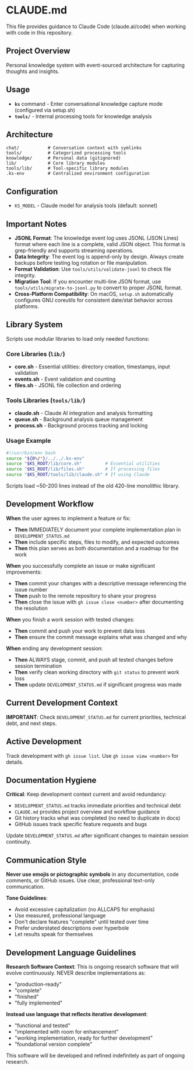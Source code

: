 # CLAUDE.md

This file provides guidance to Claude Code (claude.ai/code) when working with code in this repository.

## Project Overview

Personal knowledge system with event-sourced architecture for capturing thoughts and insights.

## Usage

- **`ks`** command - Enter conversational knowledge capture mode (configured via setup.sh)
- **`tools/`** - Internal processing tools for knowledge analysis

## Architecture

```
chat/           # Conversation context with symlinks
tools/          # Categorized processing tools
knowledge/      # Personal data (gitignored)
lib/            # Core library modules
tools/lib/      # Tool-specific library modules
.ks-env         # Centralized environment configuration
```

## Configuration

- `KS_MODEL` - Claude model for analysis tools (default: sonnet)

## Important Notes

- **JSONL Format**: The knowledge event log uses JSONL (JSON Lines) format where each line is a complete, valid JSON object. This format is grep-friendly and supports streaming operations.
- **Data Integrity**: The event log is append-only by design. Always create backups before testing log rotation or file manipulation.
- **Format Validation**: Use `tools/utils/validate-jsonl` to check file integrity.
- **Migration Tool**: If you encounter multi-line JSON format, use `tools/utils/migrate-to-jsonl.py` to convert to proper JSONL format.
- **Cross-Platform Compatibility**: On macOS, `setup.sh` automatically configures GNU coreutils for consistent date/stat behavior across platforms.
## Library System

Scripts use modular libraries to load only needed functions:

### Core Libraries (`lib/`)
- **core.sh** - Essential utilities: directory creation, timestamps, input validation
- **events.sh** - Event validation and counting
- **files.sh** - JSONL file collection and ordering

### Tools Libraries (`tools/lib/`)
- **claude.sh** - Claude AI integration and analysis formatting
- **queue.sh** - Background analysis queue management
- **process.sh** - Background process tracking and locking

### Usage Example
```bash
#!/usr/bin/env bash
source "${0%/*}/../../.ks-env"
source "$KS_ROOT/lib/core.sh"         # Essential utilities
source "$KS_ROOT/lib/files.sh"        # If processing files  
source "$KS_ROOT/tools/lib/claude.sh" # If using Claude
```

Scripts load ~50-200 lines instead of the old 420-line monolithic library.

## Development Workflow

**When** the user agrees to implement a feature or fix:
- **Then** IMMEDIATELY document your complete implementation plan in `DEVELOPMENT_STATUS.md`
- **Then** include specific steps, files to modify, and expected outcomes
- **Then** this plan serves as both documentation and a roadmap for the work

**When** you successfully complete an issue or make significant improvements:
- **Then** commit your changes with a descriptive message referencing the issue number
- **Then** push to the remote repository to share your progress
- **Then** close the issue with `gh issue close <number>` after documenting the resolution

**When** you finish a work session with tested changes:
- **Then** commit and push your work to prevent data loss
- **Then** ensure the commit message explains what was changed and why

**When** ending any development session:
- **Then** ALWAYS stage, commit, and push all tested changes before session termination
- **Then** verify clean working directory with `git status` to prevent work loss
- **Then** update `DEVELOPMENT_STATUS.md` if significant progress was made

## Current Development Context

**IMPORTANT**: Check `DEVELOPMENT_STATUS.md` for current priorities, technical debt, and next steps.

## Active Development

Track development with `gh issue list`. Use `gh issue view <number>` for details.

## Documentation Hygiene

**Critical**: Keep development context current and avoid redundancy:
- `DEVELOPMENT_STATUS.md` tracks immediate priorities and technical debt
- `CLAUDE.md` provides project overview and workflow guidance  
- Git history tracks what was completed (no need to duplicate in docs)
- GitHub issues track specific feature requests and bugs

Update `DEVELOPMENT_STATUS.md` after significant changes to maintain session continuity.

## Communication Style

**Never use emojis or pictographic symbols** in any documentation, code comments, or GitHub issues. Use clear, professional text-only communication.

**Tone Guidelines**:
- Avoid excessive capitalization (no ALLCAPS for emphasis)
- Use measured, professional language
- Don't declare features "complete" until tested over time
- Prefer understated descriptions over hyperbole
- Let results speak for themselves

## Development Language Guidelines

**Research Software Context**: This is ongoing research software that will evolve continuously. NEVER describe implementations as:
- "production-ready" 
- "complete"
- "finished"
- "fully implemented"

**Instead use language that reflects iterative development**:
- "functional and tested"
- "implemented with room for enhancement"
- "working implementation, ready for further development"
- "foundational version complete"

This software will be developed and refined indefinitely as part of ongoing research.